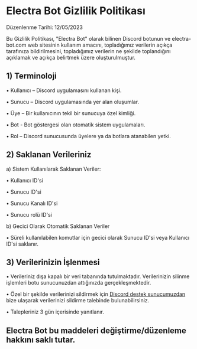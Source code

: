 # Electra Bot Gizlilik Politikası
Düzenlenme Tarihi: 12/05/2023

Bu Gizlilik Politikası, "Electra Bot" olarak bilinen Discord botunun ve electra-bot.com web sitesinin kullanım amacını, topladığımız verilerin açıkça tarafınıza bildirilmesini, topladığımız verilerin ne şekilde toplandığını açıklamak ve açıkça belirtmek üzere oluşturulmuştur.

## 1) Terminoloji
• Kullanıcı – Discord uygulamasını kullanan kişi.

• Sunucu – Discord uygulamasında yer alan oluşumlar.

• Üye – Bir kullanıcının tekil bir sunucuya özel kimliği.

• Bot - Bot göstergesi olan otomatik sistem uygulamaları.

• Rol – Discord sunucusunda üyelere ya da botlara atanabilen yetki.

## 2) Saklanan Verileriniz

a) Sistem Kullanılarak Saklanan Veriler:

• Kullanıcı ID'si

• Sunucu ID'si
    
• Sunucu Kanalı ID'si
    
• Sunucu rolü ID'si

b) Gecici Olarak Otomatik Saklanan Veriler

• Süreli kullanılabilen komutlar için gecici olarak Sunucu ID'si veya Kullanıcı ID'si saklanır.

## 3) Verilerinizin İşlenmesi

• Verileriniz dışa kapalı bir veri tabanında tutulmaktadır. Verilerinizin silinme işlemleri botu sunucunuzdan attığınızda gerçekleşmektedir.

• Özel bir şekilde verilerinizi sildirmek için [Discord destek sunucumuzdan](https://discord.gg/JHHuYZRctN) bize ulaşarak verilerinizi sildirme talebinde bulunabilirsiniz.

• Talepleriniz 3 gün içerisinde yanıtlanır.

## Electra Bot bu maddeleri değiştirme/düzenleme hakkını saklı tutar.

